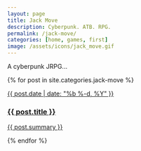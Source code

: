 ```yaml
---
layout: page
title: Jack Move
description: Cyberpunk. ATB. RPG.
permalink: /jack-move/
categories: [home, games, first]
image: /assets/icons/jack_move.gif
---
```


A cyberpunk JRPG...

{% for post in site.categories.jack-move %}
<div class="post {% if site.animated %}animated fade-in-down{% endif %}">
  <a href="{{ post.url | prepend: site.baseurl }}" class="post-link">
  <p class="post-meta">{{ post.date | date: "%b %-d, %Y" }}</p>
  <h3 class="post-title">{{ post.title }}</h3>
  <p class="post-summary">{{ post.summary }}</p>
</a>
</div>
{% endfor %}

